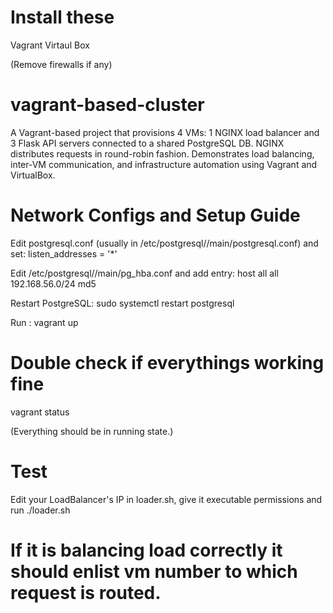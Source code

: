 # Install these

Vagrant
Virtaul Box

(Remove firewalls if any)

# vagrant-based-cluster

A Vagrant-based project that provisions 4 VMs: 1 NGINX load balancer and 3 Flask API servers connected to a shared PostgreSQL DB. NGINX distributes requests in round-robin fashion. Demonstrates load balancing, inter-VM communication, and infrastructure automation using Vagrant and VirtualBox.

# Network Configs and Setup Guide

Edit postgresql.conf (usually in /etc/postgresql/<version>/main/postgresql.conf) and set:
listen_addresses = '\*'

Edit /etc/postgresql/<version>/main/pg_hba.conf and add entry:
host all all 192.168.56.0/24 md5

Restart PostgreSQL:
sudo systemctl restart postgresql

Run : vagrant up

# Double check if everythings working fine

vagrant status

(Everything should be in running state.)

# Test

Edit your LoadBalancer's IP in loader.sh, give it executable permissions and run ./loader.sh

# If it is balancing load correctly it should enlist vm number to which request is routed.
